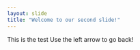 ```yaml
---
layout: slide
title: "Welcome to our second slide!"
---
```

This is the test
Use the left arrow to go back!
